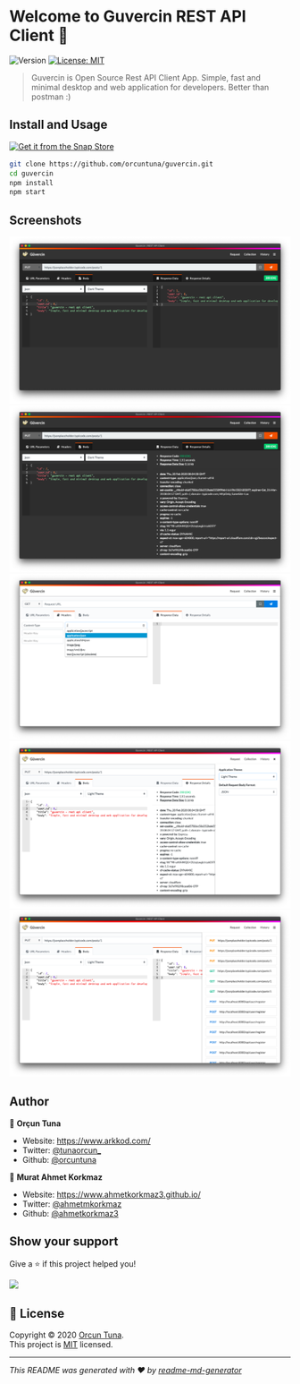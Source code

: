 <h1>Welcome to Guvercin REST API Client 👋</h1>
<p>
  <img alt="Version" src="https://img.shields.io/badge/version-1.0.0-blue.svg?cacheSeconds=2592000" />
  <a href="https://opensource.org/licenses/MIT" target="_blank">
    <img alt="License: MIT" src="https://img.shields.io/badge/License-MIT-yellow.svg" />
  </a>
</p>

> Guvercin is Open Source Rest API Client App. Simple, fast and minimal desktop and web application for developers. Better than postman :)

## Install and Usage

<a href="https://snapcraft.io/guvercin">
  <img alt="Get it from the Snap Store" src="https://snapcraft.io/static/images/badges/en/snap-store-black.svg" />
</a>

```sh
git clone https://github.com/orcuntuna/guvercin.git
cd guvercin
npm install
npm start
```

## Screenshots

![Guvercin App Request and Response](images/screenshot/mac_ss_1.png)
![Guvercin App Response Details](images/screenshot/mac_ss_2.png)
![Guvercin App Headers Auto Complate](images/screenshot/mac_ss_3.png)
![Guvercin App Templates (light)](images/screenshot/mac_ss_4.png)
![Guvercin App Collection and History](images/screenshot/mac_ss_5.png)


## Author

👤 **Orçun Tuna**

* Website: https://www.arkkod.com/
* Twitter: [@tunaorcun\_](https://twitter.com/tunaorcun\_)
* Github: [@orcuntuna](https://github.com/orcuntuna)

👤 **Murat Ahmet Korkmaz**

* Website: https://www.ahmetkorkmaz3.github.io/
* Twitter: [@ahmetmkorkmaz](https://twitter.com/ahmetmkorkmaz)
* Github: [@ahmetkorkmaz3](https://github.com/ahmetkorkmaz3)

## Show your support

Give a ⭐️ if this project helped you!

<a href="https://www.patreon.com/guvercin/">
  <img src="https://c5.patreon.com/external/logo/become_a_patron_button@2x.png" width="160">
</a>

## 📝 License

Copyright © 2020 [Orcun Tuna](https://github.com/orcuntuna).<br />
This project is [MIT](https://opensource.org/licenses/MIT) licensed.

***
_This README was generated with ❤️ by [readme-md-generator](https://github.com/kefranabg/readme-md-generator)_
